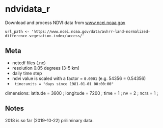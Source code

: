 # ndvidata_r
Download and process NDVI data from www.ncei.noaa.gov

```{r}
url_path <- 'https://www.ncei.noaa.gov/data/avhrr-land-normalized-difference-vegetation-index/access/'
```

## Meta
 * netcdf files (.nc)
 * resolution 0.05 degrees (3-5 km)
 * daily time step
 * ndvi value is scaled with a factor = `0.0001` (e.g. 54356 = 0.54356)
 * ` time:units = "days since 1981-01-01 00:00:00"`
 
 dimensions:
        latitude = 3600 ;
        longitude = 7200 ;
        time = 1 ;
        nv = 2 ;
        ncrs = 1 ;

## Notes

2018 is so far (2019-10-22) priliminary data.
